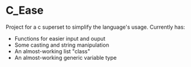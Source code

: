 # C_Ease
Project for a c superset to simplify the language's usage.
Currently has:
- Functions for easier input and ouput
- Some casting and string manipulation
- An almost-working list "class"
- An almost-working generic variable type
